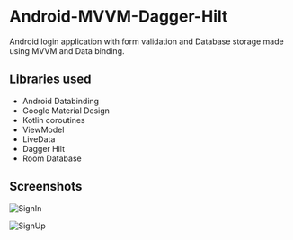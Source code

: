 # Android-MVVM-Dagger-Hilt

Android login application with form validation and Database storage made using MVVM and Data binding.

## Libraries used

- Android Databinding
- Google Material Design
- Kotlin coroutines
- ViewModel
- LiveData
- Dagger Hilt
- Room Database

## Screenshots

![SignIn](https://user-images.githubusercontent.com/20926142/156916037-8cd48f44-bb8c-4e3a-8ea7-3abbbbe56ced.jpg)

![SignUp](https://user-images.githubusercontent.com/20926142/156916047-980a7fbc-37ab-48a5-8e1b-2dd1a1780d20.jpg)
